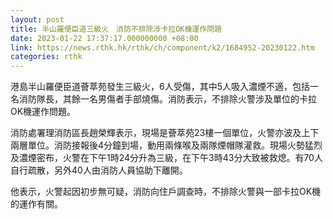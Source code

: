 ```yaml
---
layout: post
title: 半山羅便臣道三級火　消防不排除涉卡拉OK機運作問題
date: 2023-01-22 17:37:17.000000000 +08:00
link: https://news.rthk.hk/rthk/ch/component/k2/1684952-20230122.htm
categories: rthk
---
```


港島半山羅便臣道薈萃苑發生三級火，6人受傷，其中5人吸入濃煙不適，包括一名消防隊長，其餘一名男傷者手部燒傷。消防表示，不排除火警涉及單位的卡拉OK機運作問題。

消防處署理消防區長趙榮輝表示，現場是薈萃苑23樓一個單位，火警亦波及上下兩層單位。消防接報後4分鐘到場，動用兩條喉及兩隊煙帽隊灌救。現場火勢猛烈及濃煙密布，火警在下午1時24分升為三級，在下午3時43分大致被救熄。有70人自行疏散，另外40人由消防人員協助下離開。 

他表示，火警起因初步無可疑，消防向住戶調查時，不排除火警與一部卡拉OK機的運作有關。
